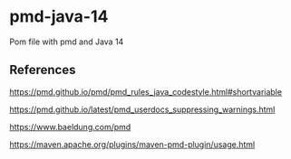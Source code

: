 # pmd-java-14
Pom file with pmd and Java 14

## References
https://pmd.github.io/pmd/pmd_rules_java_codestyle.html#shortvariable

https://pmd.github.io/latest/pmd_userdocs_suppressing_warnings.html

https://www.baeldung.com/pmd

https://maven.apache.org/plugins/maven-pmd-plugin/usage.html
